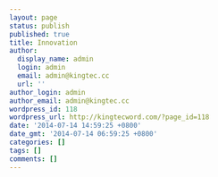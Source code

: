 ```yaml
---
layout: page
status: publish
published: true
title: Innovation
author:
  display_name: admin
  login: admin
  email: admin@kingtec.cc
  url: ''
author_login: admin
author_email: admin@kingtec.cc
wordpress_id: 118
wordpress_url: http://kingtecword.com/?page_id=118
date: '2014-07-14 14:59:25 +0800'
date_gmt: '2014-07-14 06:59:25 +0800'
categories: []
tags: []
comments: []
---
```


